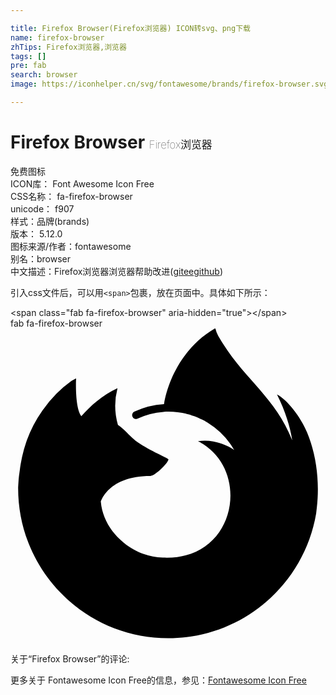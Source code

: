 ```yaml
---

title: Firefox Browser(Firefox浏览器) ICON转svg、png下载
name: firefox-browser
zhTips: Firefox浏览器,浏览器
tags: []
pre: fab
search: browser
image: https://iconhelper.cn/svg/fontawesome/brands/firefox-browser.svg

---
```


# Firefox Browser  <small style="font-size: 60%;font-weight: 100">Firefox浏览器</small>


<div class="detail-page">
<p>
<span><span class="badge-success badge">免费图标</span> </span>
<br/>
<span>
ICON库：
<span class="badge-secondary badge">Font Awesome Icon Free</span> 
</span>
<br/>
<span>
CSS名称：
<span class="badge-secondary badge">fa-firefox-browser</span> 
</span>
<br/>
<span>
unicode：
<span class="badge-secondary badge">f907</span> 
<copy-btn content='f907' btn-title=""></copy-btn>
<copy-btn :content='String.fromCodePoint(parseInt("f907", 16))' btn-title="复制U"></copy-btn>
</span><br/><span>样式：<span class="badge-light badge">品牌(brands)</span></span>
<br/>
<span>
版本：
<span class="badge-secondary badge">5.12.0</span> 
</span>
<br/>
<span>图标来源/作者：<span class="badge-light badge">fontawesome</span></span> 
<br/>
<span>别名：<span class="badge-light badge">browser</span></span><br/><span class="zh-detail">中文描述：<span class="badge-primary badge">Firefox浏览器</span><span class="badge-primary badge">浏览器</span><span class="help-link"><span>帮助改进</span>(<a href="https://gitee.com/liuwave/icon-helper/edit/master/json/fontawesome/brands/firefox-browser.json" target="_blank" rel="noopener noreferrer">gitee</a><a href="https://github.com/liuwave/icon-helper/edit/master/json/fontawesome/brands/firefox-browser.json" target="_blank" rel="noopener noreferrer">github</a></span>)</span><br/>
</p>
</div>
<div class="alert alert-dark">
  <i class="fab fa-firefox-browser fa-xs"></i>
  <i class="fab fa-firefox-browser fa-sm"></i>
  <i class="fab fa-firefox-browser fa-lg"></i>
  <i class="fab fa-firefox-browser fa-2x"></i>
  <i class="fab fa-firefox-browser fa-3x"></i>
  <i class="fab fa-firefox-browser fa-5x"></i>
  <i class="fab fa-firefox-browser fa-7x"></i>
</div>
<div>
  <p>引入css文件后，可以用<code>&lt;span&gt;</code>包裹，放在页面中。具体如下所示：    
  </p>
  <div class="alert alert-primary" style="font-size: 14px">
    &lt;span class="fab fa-firefox-browser" aria-hidden="true"&gt;&lt;/span&gt;
    <copy-btn content='<span class="fab fa-firefox-browser" aria-hidden="true"></span>'></copy-btn>
  </div>
  <div class="alert alert-secondary">
    <i class="fab fa-firefox-browser"
    style="font-size: 24px"
    aria-hidden="true"></i> fab fa-firefox-browser
    <copy-btn content="fab fa-firefox-browser" btn-title="复制图标名称"></copy-btn>
  </div>
</div>
<div id="svg" class="svg-wrap">
<svg xmlns="http://www.w3.org/2000/svg" viewBox="0 0 512 512"><path d="M189.37,152.86Zm-58.74-29.37C130.79,123.5,130.71,123.5,130.63,123.49Zm351.42,45.35c-10.61-25.5-32.08-53-48.94-61.73,13.72,26.89,21.67,53.88,24.7,74,0,0,0,.14.05.41-27.58-68.75-74.35-96.47-112.55-156.83-1.93-3.05-3.86-6.11-5.74-9.33-1-1.65-1.86-3.34-2.69-5.05A44.88,44.88,0,0,1,333.24.69a.63.63,0,0,0-.55-.66.9.9,0,0,0-.46,0l-.12.07-.18.1.1-.14c-54.23,31.77-76.72,87.38-82.5,122.78a130,130,0,0,0-48.33,12.33,6.25,6.25,0,0,0-3.09,7.75,6.13,6.13,0,0,0,7.79,3.79l.52-.21a117.84,117.84,0,0,1,42.11-11l1.42-.1c2-.12,4-.2,6-.22A122.61,122.61,0,0,1,291,140c.67.2,1.32.42,2,.63,1.89.57,3.76,1.2,5.62,1.87,1.36.5,2.71,1,4.05,1.58,1.09.44,2.18.88,3.25,1.35q2.52,1.13,5,2.35c.75.37,1.5.74,2.25,1.13q2.4,1.26,4.74,2.63,1.51.87,3,1.8a124.89,124.89,0,0,1,42.66,44.13c-13-9.15-36.35-18.19-58.82-14.28,87.74,43.86,64.18,194.9-57.39,189.2a108.43,108.43,0,0,1-31.74-6.12c-2.42-.91-4.8-1.89-7.16-2.93-1.38-.63-2.76-1.27-4.12-2C174.5,346,149.9,316.92,146.83,281.59c0,0,11.25-41.95,80.62-41.95,7.5,0,28.93-20.92,29.33-27-.09-2-42.54-18.87-59.09-35.18-8.85-8.71-13.05-12.91-16.77-16.06a69.58,69.58,0,0,0-6.31-4.77A113.05,113.05,0,0,1,173.92,97c-25.06,11.41-44.55,29.45-58.71,45.37h-.12c-9.67-12.25-9-52.65-8.43-61.08-.12-.53-7.22,3.68-8.15,4.31a178.54,178.54,0,0,0-23.84,20.43A214,214,0,0,0,51.9,133.36l0,0a.08.08,0,0,1,0,0,205.84,205.84,0,0,0-32.73,73.9c-.06.27-2.33,10.21-4,22.48q-.42,2.87-.78,5.74c-.57,3.69-1,7.71-1.44,14,0,.24,0,.48-.05.72-.18,2.71-.34,5.41-.49,8.12,0,.41,0,.82,0,1.24,0,134.7,109.21,243.89,243.92,243.89,120.64,0,220.82-87.58,240.43-202.62.41-3.12.74-6.26,1.11-9.41,4.85-41.83-.54-85.79-15.82-122.55Z"/></svg>
</div>
<detail full-name='fa-firefox-browser'></detail>
<div>
<p>关于“Firefox Browser”的评论:</p>
</div>
<Vssue title="关于“Firefox Browser”的评论" ></Vssue>    
<div><p>更多关于  Fontawesome Icon Free的信息，参见：<a target="_blank" href="https://iconhelper.cn/fontawesome.html">Fontawesome Icon Free</a>
</p></div>
